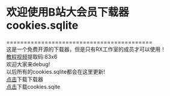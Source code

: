 # 欢迎使用B站大会员下载器cookies.sqlite
==========================================
<br>这是一个免费开源的下载器，但是只有RX工作室的成员才可以使用！
<br>[教程视频](https://pan.baidu.com/s/1di5KAScysOuqGFCyM92UtQ)提取码:83x6
<br>欢迎大家来debug!
<br>以后所有的cookies.sqlite都会在这里更新!
<br>[点击](https://codeload.github.com/qjty/B-dl/zip/main)下载下载器
<br>[点击](https://codeload.github.com/qjty/sqlite2/zip/main)下载cookies.sqite
